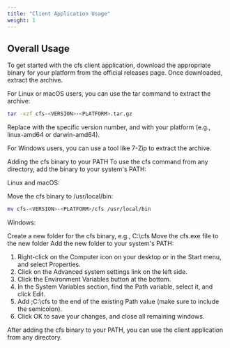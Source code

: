 ```yaml
---
title: "Client Application Usage"
weight: 1
---
```

## Overall Usage
To get started with the cfs client application, download the appropriate binary for your platform from the official releases page. Once downloaded, extract the archive.

For Linux or macOS users, you can use the tar command to extract the archive:

```bash
tar -xzf cfs-<VERSION>-<PLATFORM>.tar.gz
```
Replace <VERSION> with the specific version number, and <PLATFORM> with your platform (e.g., linux-amd64 or darwin-amd64).

For Windows users, you can use a tool like 7-Zip to extract the archive.

Adding the cfs binary to your PATH
To use the cfs command from any directory, add the binary to your system's PATH:

Linux and macOS:

Move the cfs binary to /usr/local/bin:

```bash
mv cfs-<VERSION>-<PLATFORM>/cfs /usr/local/bin
```

Windows:

Create a new folder for the cfs binary, e.g., C:\cfs
Move the cfs.exe file to the new folder
Add the new folder to your system's PATH:
1. Right-click on the Computer icon on your desktop or in the Start menu, and select Properties.
2. Click on the Advanced system settings link on the left side.
3. Click the Environment Variables button at the bottom.
4. In the System Variables section, find the Path variable, select it, and click Edit.
5. Add ;C:\cfs to the end of the existing Path value (make sure to include the semicolon).
6. Click OK to save your changes, and close all remaining windows.

After adding the cfs binary to your PATH, you can use the client application from any directory.